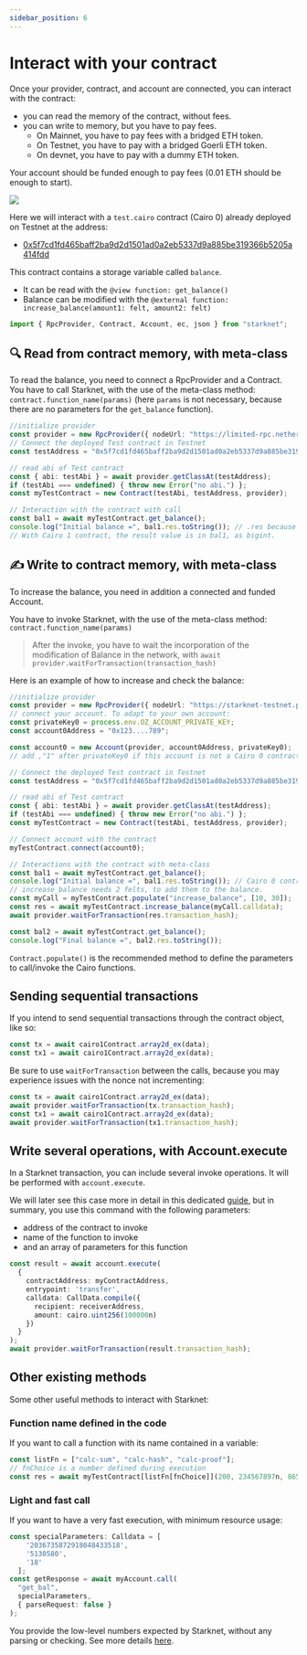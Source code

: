 ```yaml
---
sidebar_position: 6
---
```


# Interact with your contract

Once your provider, contract, and account are connected, you can interact with the contract:

- you can read the memory of the contract, without fees.
- you can write to memory, but you have to pay fees.
  - On Mainnet, you have to pay fees with a bridged ETH token.
  - On Testnet, you have to pay with a bridged Goerli ETH token.
  - On devnet, you have to pay with a dummy ETH token.

Your account should be funded enough to pay fees (0.01 ETH should be enough to start).

![](./pictures/Interact_contract.png)

Here we will interact with a `test.cairo` contract (Cairo 0) already deployed on Testnet at the address:

- [0x5f7cd1fd465baff2ba9d2d1501ad0a2eb5337d9a885be319366b5205a414fdd](https://testnet.starkscan.co/contract/0x5f7cd1fd465baff2ba9d2d1501ad0a2eb5337d9a885be319366b5205a414fdd#read-contract)

This contract contains a storage variable called `balance`.

- It can be read with the `@view function: get_balance()`
- Balance can be modified with the `@external function: increase_balance(amount1: felt, amount2: felt)`

```typescript
import { RpcProvider, Contract, Account, ec, json } from "starknet";
```

## 🔍 Read from contract memory, with meta-class

To read the balance, you need to connect a RpcProvider and a Contract.  
You have to call Starknet, with the use of the meta-class method: `contract.function_name(params)` (here `params` is not necessary, because there are no parameters for the `get_balance` function).

```typescript
//initialize provider
const provider = new RpcProvider({ nodeUrl: "https://limited-rpc.nethermind.io/goerli-juno" });
// Connect the deployed Test contract in Testnet
const testAddress = "0x5f7cd1fd465baff2ba9d2d1501ad0a2eb5337d9a885be319366b5205a414fdd";

// read abi of Test contract
const { abi: testAbi } = await provider.getClassAt(testAddress);
if (testAbi === undefined) { throw new Error("no abi.") };
const myTestContract = new Contract(testAbi, testAddress, provider);

// Interaction with the contract with call
const bal1 = await myTestContract.get_balance();
console.log("Initial balance =", bal1.res.toString()); // .res because the return value is called 'res' in the Cairo 0 contract.
// With Cairo 1 contract, the result value is in bal1, as bigint.
```

## ✍️ Write to contract memory, with meta-class

To increase the balance, you need in addition a connected and funded Account.

You have to invoke Starknet, with the use of the meta-class method: `contract.function_name(params)`

> After the invoke, you have to wait the incorporation of the modification of Balance in the network, with `await provider.waitForTransaction(transaction_hash)`

Here is an example of how to increase and check the balance:

```typescript
//initialize provider
const provider = new RpcProvider({ nodeUrl: "https://starknet-testnet.public.blastapi.io/rpc/v0.5" });
// connect your account. To adapt to your own account:
const privateKey0 = process.env.OZ_ACCOUNT_PRIVATE_KEY;
const account0Address = "0x123....789";

const account0 = new Account(provider, account0Address, privateKey0);
// add ,"1" after privateKey0 if this account is not a Cairo 0 contract

// Connect the deployed Test contract in Testnet
const testAddress = "0x5f7cd1fd465baff2ba9d2d1501ad0a2eb5337d9a885be319366b5205a414fdd";

// read abi of Test contract
const { abi: testAbi } = await provider.getClassAt(testAddress);
if (testAbi === undefined) { throw new Error("no abi.") };
const myTestContract = new Contract(testAbi, testAddress, provider);

// Connect account with the contract
myTestContract.connect(account0);

// Interactions with the contract with meta-class
const bal1 = await myTestContract.get_balance();
console.log("Initial balance =", bal1.res.toString()); // Cairo 0 contract
// increase_balance needs 2 felts, to add them to the balance.
const myCall = myTestContract.populate("increase_balance", [10, 30]);
const res = await myTestContract.increase_balance(myCall.calldata);
await provider.waitForTransaction(res.transaction_hash);

const bal2 = await myTestContract.get_balance();
console.log("Final balance =", bal2.res.toString());
```

`Contract.populate()` is the recommended method to define the parameters to call/invoke the Cairo functions.

## Sending sequential transactions

If you intend to send sequential transactions through the contract object, like so:

```typescript
const tx = await cairo1Contract.array2d_ex(data);
const tx1 = await cairo1Contract.array2d_ex(data);
```

Be sure to use `waitForTransaction` between the calls, because you may experience issues with the nonce not incrementing:

```typescript
const tx = await cairo1Contract.array2d_ex(data);
await provider.waitForTransaction(tx.transaction_hash);
const tx1 = await cairo1Contract.array2d_ex(data);
await provider.waitForTransaction(tx1.transaction_hash);
```

## Write several operations, with Account.execute

In a Starknet transaction, you can include several invoke operations. It will be performed with `account.execute`.

We will later see this case more in detail in this dedicated [guide](multiCall.md), but in summary, you use this command with the following parameters:

- address of the contract to invoke
- name of the function to invoke
- and an array of parameters for this function

```typescript
const result = await account.execute(
  {
    contractAddress: myContractAddress,
    entrypoint: 'transfer',
    calldata: CallData.compile({
      recipient: receiverAddress,
      amount: cairo.uint256(100000n)
    })
  }
);
await provider.waitForTransaction(result.transaction_hash);
```

## Other existing methods

Some other useful methods to interact with Starknet:

### Function name defined in the code

If you want to call a function with its name contained in a variable:

```typescript
const listFn = ["calc-sum", "calc-hash", "calc-proof"];
// fnChoice is a number defined during execution
const res = await myTestContract[listFn[fnChoice]](200, 234567897n, 865423);
```

### Light and fast call

If you want to have a very fast execution, with minimum resource usage:

```typescript
const specialParameters: Calldata = [
    '2036735872918048433518',
    '5130580',
    '18'
  ];
const getResponse = await myAccount.call(
  "get_bal",
  specialParameters,
  { parseRequest: false }
);
```

You provide the low-level numbers expected by Starknet, without any parsing or checking. See more details [here](define_call_message.md#parse-configuration).
